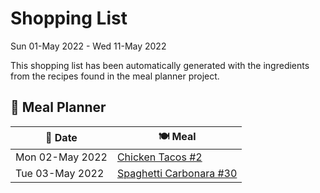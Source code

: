 # Shopping List

Sun 01-May 2022 - Wed 11-May 2022

This shopping list has been automatically generated with the ingredients from the recipes found in the meal planner project.

## 📅 Meal Planner

|📅 Date| 🍽️ Meal|
|----|----|
|Mon 02-May 2022|[Chicken Tacos #2](https://github.com/bryanbr23/Recipes/issues/2)|
|Tue 03-May 2022|[Spaghetti Carbonara #30](https://github.com/bryanbr23/Recipes/issues/30)|
